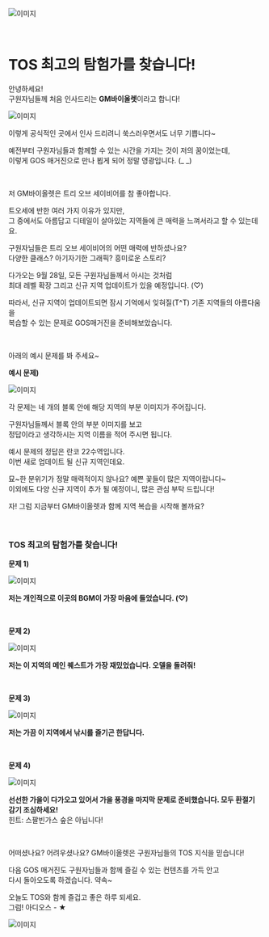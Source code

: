 ![이미지](./images/adv00.jpg)

&nbsp;

# TOS 최고의 탐험가를 찾습니다!

안녕하세요!  
구원자님들께 처음 인사드리는 **GM바이올렛**이라고 합니다!
 
![이미지](./images/adv01.jpg)

이렇게 공식적인 곳에서 인사 드리려니 쑥스러우면서도 너무 기쁩니다~
 
예전부터 구원자님들과 함께할 수 있는 시간을 가지는 것이 저의 꿈이었는데,  
이렇게 GOS 매거진으로 만나 뵙게 되어 정말 영광입니다. (_ _)

&nbsp;

저 GM바이올렛은 트리 오브 세이비어를 참 좋아합니다.

트오세에 반한 여러 가지 이유가 있지만,  
그 중에서도 아름답고 디테일이 살아있는 지역들에 큰 매력을 느껴서라고 할 수 있는데요.

구원자님들은 트리 오브 세이비어의 어떤 매력에 반하셨나요?  
다양한 클래스? 아기자기한 그래픽? 흥미로운 스토리?

다가오는 9월 28일, 모든 구원자님들께서 아시는 것처럼  
최대 레벨 확장 그리고 신규 지역 업데이트가 있을 예정입니다. (♡)

따라서, 신규 지역이 업데이트되면 잠시 기억에서 잊혀질(T^T) 기존 지역들의 아름다움을  
복습할 수 있는 문제로 GOS매거진을 준비해보았습니다.

&nbsp; 

아래의 예시 문제를 봐 주세요~

**예시 문제)**

 ![이미지](./images/adv02.png)

각 문제는 네 개의 블록 안에 해당 지역의 부분 이미지가 주어집니다.

구원자님들께서 블록 안의 부분 이미지를 보고  
정답이라고 생각하시는 지역 이름을 적어 주시면 됩니다.

예시 문제의 정답은 란코 22수역입니다.  
이번 새로 업데이트 될 신규 지역인데요.

묘~한 분위기가 정말 매력적이지 않나요? 예쁜 꽃들이 많은 지역이랍니다~  
이외에도 다양 신규 지역이 추가 될 예정이니, 많은 관심 부탁 드립니다!

자! 그럼 지금부터 GM바이올렛과 함께 지역 복습을 시작해 볼까요?

&nbsp;

### TOS 최고의 탐험가를 찾습니다!

**문제 1)**

![이미지](./images/adv03.png)

**저는 개인적으로 이곳의 BGM이 가장 마음에 들었습니다. (♡)**

&nbsp; 

**문제 2)**

![이미지](./images/adv04.png)

**저는 이 지역의 메인 퀘스트가 가장 재밌었습니다. 오델을 돌려줘!**

&nbsp; 

**문제 3)**

![이미지](./images/adv05.png)

**저는 가끔 이 지역에서 낚시를 즐기곤 한답니다.**

&nbsp; 

**문제 4)**

![이미지](./images/adv06.png) 

**선선한 가을이 다가오고 있어서 가을 풍경을 마지막 문제로 준비했습니다. 모두 환절기 감기 조심하세요!**  
힌트: 스팔빈가스 숲은 아닙니다!
 
&nbsp; 

어떠셨나요? 어려우셨나요? GM바이올렛은 구원자님들의 TOS 지식을 믿습니다!

다음 GOS 매거진도 구원자님들과 함께 즐길 수 있는 컨텐츠를 가득 안고  
다시 돌아오도록 하겠습니다. 약속~

오늘도 TOS와 함께 즐겁고 좋은 하루 되세요.  
그럼! 아디오스 - ★

![이미지](./images/adv07.jpg) 


